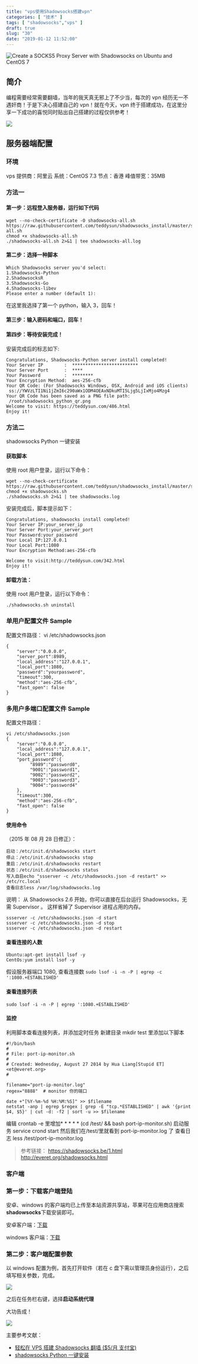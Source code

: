 ```yaml
---
title: "vps使用Shadowsocks搭建vpn"
categories: [ "技术" ]
tags: [ "shadowsocks","vps" ]
draft: true
slug: "30"
date: "2019-01-12 11:52:00"
---
```


![Create a SOCKS5 Proxy Server with Shadowsocks on Ubuntu and CentOS 7](https://www.linode.com/docs/networking/vpn/create-a-socks5-proxy-server-with-shadowsocks-on-ubuntu-and-centos7/shadowsocks.jpg)

## 简介

编程需要经常需要翻墙，当年的我天真无邪上了不少当，每次的 vpn 经历无一不遇奸商！于是下决心搭建自己的 vpn！就在今天，vpn 终于搭建成功，在这里分享一下成功的喜悦同时贴出自己搭建的过程仅供参考！

![](https://blog.songtianlun.cn/wp-content/uploads/2019/01/image-10-1024x355.png)

## 服务器端配置

### 环境

vps 提供商：阿里云
系统：CentOS 7.3
节点：香港
峰值带宽：35MB

### 方法一

#### 第一步：远程登入服务器，运行如下代码

```
wget --no-check-certificate -O shadowsocks-all.sh https://raw.githubusercontent.com/teddysun/shadowsocks_install/master/shadowsocks-all.sh
chmod +x shadowsocks-all.sh
./shadowsocks-all.sh 2>&1 | tee shadowsocks-all.log
```

#### 第二步：选择一种脚本

```
Which Shadowsocks server you'd select:
1.Shadowsocks-Python
2.ShadowsocksR
3.Shadowsocks-Go
4.Shadowsocks-libev
Please enter a number (default 1):
```

在这里我选择了第一个 python，输入 3，回车！

#### 第三步：输入密码和端口，回车！

#### 第四步：等待安装完成！

安装完成后的标志如下:

```
Congratulations, Shadowsocks-Python server install completed!
Your Server IP        :  *************************
Your Server Port      :  ****
Your Password         :  ********
Your Encryption Method:  aes-256-cfb
Your QR Code: (For Shadowsocks Windows, OSX, Android and iOS clients)
 ss://YWVzLTI1Ni1jZmI6c290aWx1ODM4OEAxNDkuMTI5Ljg5LjIxMjo4Mzg4
Your QR Code has been saved as a PNG file path:
 /root/shadowsocks_python_qr.png
Welcome to visit: https://teddysun.com/486.html
Enjoy it!
```

### 方法二

shadowsocks Python 一键安装

#### 获取脚本

使用 root 用户登录，运行以下命令：

```
wget --no-check-certificate https://raw.githubusercontent.com/teddysun/shadowsocks_install/master/shadowsocks.sh
chmod +x shadowsocks.sh
./shadowsocks.sh 2>&1 | tee shadowsocks.log
```

安装完成后，脚本提示如下：

```
Congratulations, shadowsocks install completed!   
Your Server IP:your_server_ip   
Your Server Port:your_server_port   
Your Password:your_password   
Your Local IP:127.0.0.1   
Your Local Port:1080   
Your Encryption Method:aes-256-cfb   

Welcome to visit:http://teddysun.com/342.html   
Enjoy it!
```

#### 卸载方法：

使用 root 用户登录，运行以下命令：

`./shadowsocks.sh uninstall`

### 单用户配置文件 Sample

配置文件路径：
vi /etc/shadowsocks.json

```
{  
    "server":"0.0.0.0",  
    "server_port":8989,   
    "local_address":"127.0.0.1",  
    "local_port":1080,  
    "password":"yourpassword",  
    "timeout":300,  
    "method":"aes-256-cfb",  
    "fast_open": false  
}
```

### 多用户多端口配置文件 Sample

配置文件路径：

```
vi /etc/shadowsocks.json
{  
    "server":"0.0.0.0",
    "local_address":"127.0.0.1",
    "local_port":1080,
    "port_password":{
         "8989":"password0",
         "9001":"password1",
         "9002":"password2",
         "9003":"password3",
         "9004":"password4"
    },
    "timeout":300,
    "method":"aes-256-cfb",
    "fast_open": false
}
```

#### 使用命令

（2015 年 08 月 28 日修正）：

```
启动：/etc/init.d/shadowsocks start
停止：/etc/init.d/shadowsocks stop
重启：/etc/init.d/shadowsocks restart
状态：/etc/init.d/shadowsocks status
写入自启echo "ssserver -c /etc/shadowsocks.json -d restart" >> /etc/rc.local
查看日志less /var/log/shadowsocks.log
```

说明： 从 Shadowsocks 2.6 开始，你可以直接在后台运行 Shadowsocks，无需 Supervisor 。 这样省掉了 Supervisor 进程占用的内存。

```
ssserver -c /etc/shadowsocks.json -d start
ssserver -c /etc/shadowsocks.json -d stop
ssserver -c /etc/shadowsocks.json -d restart
```

#### 查看连接的人数

```
Ubuntu:apt-get install lsof -y
CentOs:yum install lsof -y
```

假设服务器端口 1080, 查看连接数
`sudo lsof -i -n -P | egrep -c ':1080.+ESTABLISHED'`

#### 查看连接列表

`sudo lsof -i -n -P | egrep ':1080.+ESTABLISHED'`

#### 监控

利用脚本查看连接列表，并添加定时任务
新建目录 mkdir test 里添加以下脚本

```
#!/bin/bash
#
# File: port-ip-monitor.sh
#
# Created: Wednesday, August 27 2014 by Hua Liang[Stupid ET] <et@everet.org>
#

filename="port-ip-monitor.log"
regex="8888"  # monitor 你的端口

date +"[%Y-%m-%d %H:%M:%S]" >> $filename
netstat -anp | egrep $regex | grep -E "tcp.*ESTABLISHED" | awk '{print $4, $5}' | cut -d: -f2 | sort -u >> $filename
```

编辑 crontab -e 里增加* * * * * (cd /test/ && bash port-ip-monitor.sh)
启动服务 service crond start
然后我们在/test/里就看到 port-ip-monitor.log 了
查看日志 less /test/port-ip-monitor.log

> 参考链接：
> https://shadowsocks.be/1.html
> http://everet.org/shadowsocks.html

### 客户端

### 第一步：下载客户端登陆

安卓、windows 的客户端均已上传至本站资源共享站，苹果可在应用商店搜索**shadowsocks**下载安装即可。

安卓客户端：[下载](https://data.songtianlun.cn/vpn/shadowsocks--universal-4.6.5.apk)

windows 客户端：[下载](https://data.songtianlun.cn/vpn/Shadowsocks-4.1.3.1.zip)

### 第二步：客户端配置参数

以 windows 配置为例，首先打开软件（若在 c 盘下需以管理员身份运行），之后填写相关参数，完成。

![](https://blog.songtianlun.cn/wp-content/uploads/2019/01/image-11.png)

之后在任务栏右键，选择**启动系统代理**

大功告成！

![](https://blog.songtianlun.cn/wp-content/uploads/2019/01/image-13-1024x531.png)

主要参考文献：

* [轻松在 VPS 搭建 Shadowsocks 翻墙 ($5/月 支付宝)](https://www.diycode.cc/topics/738)
* [shadowsocks Python 一键安装](https://github.com/iMeiji/shadowsocks_install/wiki/shadowsocks-Python-%E4%B8%80%E9%94%AE%E5%AE%89%E8%A3%85)

